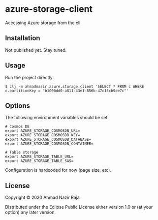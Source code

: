 # azure-storage-client

Accessing Azure storage from the cli.

## Installation

Not published yet. Stay tuned.

## Usage

Run the project directly:

    $ clj -m ahmadnazir.azure.storage.client 'SELECT * FROM c WHERE c.partitionKey = "b1000dd0-a811-43e1-856b-47c15cb9ee7c"'

<!-- Run the project's tests (they'll fail until you edit them): -->

<!--     $ clj -A:test:runner -->

## Options

The following environment variables should be set:

```
# Cosmos DB
export AZURE_STORAGE_COSMOSDB_URL=
export AZURE_STORAGE_COSMOSDB_KEY=
export AZURE_STORAGE_COSMOSDB_DATABASE=
export AZURE_STORAGE_COSMOSDB_CONTAINER=

# Table storage
export AZURE_STORAGE_TABLE_URL=
export AZURE_STORAGE_TABLE_SAS=
```

Configuration is hardcoded for now (page size, etc).

## License

Copyright © 2020 Ahmad Nazir Raja

Distributed under the Eclipse Public License either version 1.0 or (at
your option) any later version.

